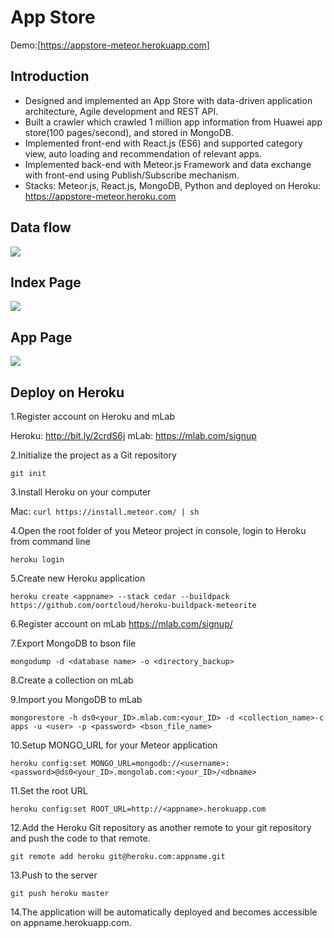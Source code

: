 # App Store 

Demo:[https://appstore-meteor.herokuapp.com]

## Introduction

- Designed and implemented an App Store with data-driven application architecture, Agile development and REST API.
- Built a crawler which crawled 1 million app information from Huawei app store(100 pages/second), and stored in MongoDB.
- Implemented front-end with React.js (ES6) and supported category view, auto loading and recommendation of relevant apps.
- Implemented back-end with Meteor.js Framework and data exchange with front-end using Publish/Subscribe mechanism.
- Stacks: Meteor.js, React.js, MongoDB, Python and deployed on Heroku: https://appstore-meteor.heroku.com

## Data flow

![](https://dl.dropboxusercontent.com/u/95833334/Image%20Hosting/%E5%B1%8F%E5%B9%95%E6%88%AA%E5%9B%BE%202016-09-22%2012.56.14.jpg)

## Index Page

![](https://dl.dropboxusercontent.com/u/95833334/Image%20Hosting/%E5%B1%8F%E5%B9%95%E6%88%AA%E5%9B%BE%202016-09-22%2012.59.14.jpg)

## App Page

![](https://dl.dropboxusercontent.com/u/95833334/Image%20Hosting/%E5%B1%8F%E5%B9%95%E6%88%AA%E5%9B%BE%202016-09-22%2012.59.51.jpg)

## Deploy on Heroku

1.Register account on Heroku and mLab

Heroku: http://bit.ly/2crdS6j
mLab: https://mlab.com/signup

2.Initialize the project as a Git repository

`git init`

3.Install Heroku on your computer

Mac: `curl https://install.meteor.com/ | sh`

4.Open the root folder of you Meteor project in console, login to Heroku from command line

`heroku login`

5.Create new Heroku application

`heroku create <appname> --stack cedar --buildpack https://github.com/oortcloud/heroku-buildpack-meteorite`

6.Register account on mLab https://mlab.com/signup/

7.Export MongoDB to bson file

`mongodump -d <database name> -o <directory_backup>`

8.Create a collection on mLab

9.Import you MongoDB to mLab

`mongorestore -h ds0<your_ID>.mlab.com:<your_ID> -d <collection_name>-c apps -u <user> -p <password> <bson_file_name>`

10.Setup MONGO_URL for your Meteor application

`heroku config:set MONGO_URL=mongodb://<username>:<password>@ds0<your_ID>.mongolab.com:<your_ID>/<dbname>`

11.Set the root URL

`heroku config:set ROOT_URL=http://<appname>.herokuapp.com`

12.Add the Heroku Git repository as another remote to your git repository and push the code to that remote.

`git remote add heroku git@heroku.com:appname.git`

13.Push to the server

`git push heroku master`

14.The application will be automatically deployed and becomes accessible on appname.herokuapp.com.
